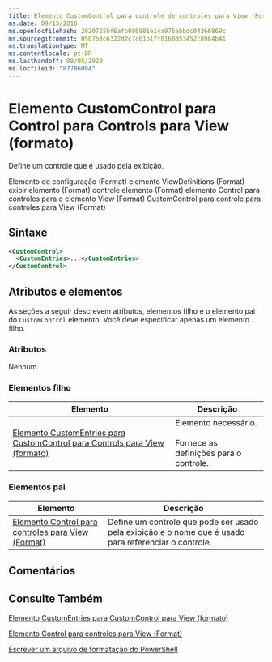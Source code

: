 ```yaml
---
title: Elemento CustomControl para controle de controles para View (Format) | Microsoft Docs
ms.date: 09/13/2016
ms.openlocfilehash: 2020725bf6afb086901e14a976abbdc04366869c
ms.sourcegitcommit: 0907b8c6322d2c7c61b17f8168d53452c8964b41
ms.translationtype: MT
ms.contentlocale: pt-BR
ms.lasthandoff: 08/05/2020
ms.locfileid: "87786094"
---
```

# <a name="customcontrol-element-for-control-for-controls-for-view-format"></a>Elemento CustomControl para Control para Controls para View (formato)

Define um controle que é usado pela exibição.

Elemento de configuração (Format) elemento ViewDefinitions (Format) exibir elemento (Format) controle elemento (Format) elemento Control para controles para o elemento View (Format) CustomControl para controle para controles para View (Format)

## <a name="syntax"></a>Sintaxe

```xml
<CustomControl>
  <CustomEntries>...</CustomEntries>
</CustomControl>
```

## <a name="attributes-and-elements"></a>Atributos e elementos

As seções a seguir descrevem atributos, elementos filho e o elemento pai do `CustomControl` elemento. Você deve especificar apenas um elemento filho.

### <a name="attributes"></a>Atributos

Nenhum.

### <a name="child-elements"></a>Elementos filho

|Elemento|Descrição|
|-------------|-----------------|
|[Elemento CustomEntries para CustomControl para Controls para View (formato)](./customentries-element-for-customcontrol-for-controls-for-view-format.md)|Elemento necessário.<br /><br /> Fornece as definições para o controle.|

### <a name="parent-elements"></a>Elementos pai

|Elemento|Descrição|
|-------------|-----------------|
|[Elemento Control para controles para View (Format)](./control-element-for-controls-for-view-format.md)|Define um controle que pode ser usado pela exibição e o nome que é usado para referenciar o controle.|

## <a name="remarks"></a>Comentários

## <a name="see-also"></a>Consulte Também

[Elemento CustomEntries para CustomControl para View (formato)](./customentries-element-for-customcontrol-for-controls-for-configuration-format.md)

[Elemento Control para controles para View (Format)](./control-element-for-controls-for-view-format.md)

[Escrever um arquivo de formatação do PowerShell](./writing-a-powershell-formatting-file.md)
